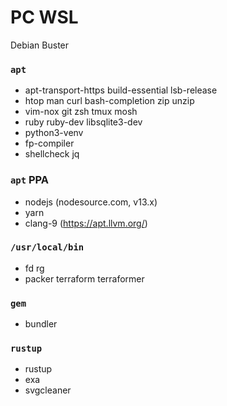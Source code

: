 PC WSL
========
Debian Buster

### `apt`
- apt-transport-https build-essential lsb-release
- htop man curl bash-completion zip unzip
- vim-nox git zsh tmux mosh
- ruby ruby-dev libsqlite3-dev
- python3-venv
- fp-compiler
- shellcheck jq

### `apt` PPA
- nodejs (nodesource.com, v13.x)
- yarn
- clang-9 (https://apt.llvm.org/)

### `/usr/local/bin`
- fd rg
- packer terraform terraformer

### `gem`
- bundler

### `rustup`
- rustup
- exa
- svgcleaner
